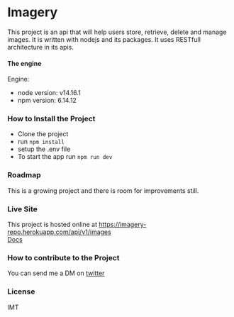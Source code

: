 # Imagery
This project is an api that will help users store, retrieve, delete and manage images. It is written with nodejs and its packages. It uses RESTfull architecture in its apis.    

#### The engine
Engine:
- node version: v14.16.1
- npm version: 6.14.12


### How to Install the Project
- Clone the project 
- run `npm install`
- setup the .env file
- To start the app run `npm run dev`


### Roadmap
This is a growing project and there is room for improvements still.

### Live Site
This project is hosted online at https://imagery-repo.herokuapp.com/api/v1/images  
[Docs](https://documenter.getpostman.com/view/15614151/TzY3BFbu)

### How to contribute to the Project
You can send me a DM on [twitter](https://twitter.com/lumencodes)

### License
IMT 
